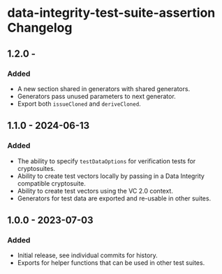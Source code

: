 # data-integrity-test-suite-assertion Changelog

## 1.2.0 -

### Added
- A new section shared in generators with shared generators.
- Generators pass unused parameters to next generator.
- Export both `issueCloned` and `deriveCloned`.

## 1.1.0 - 2024-06-13

### Added
- The ability to specify `testDataOptions` for verification tests for cryptosuites.
- Ability to create test vectors locally by passing in a Data Integrity compatible cryptosuite.
- Ability to create test vectors using the VC 2.0 context.
- Generators for test data are exported and re-usable in other suites.

## 1.0.0 - 2023-07-03

### Added
- Initial release, see individual commits for history.
- Exports for helper functions that can be used in other test suites.
